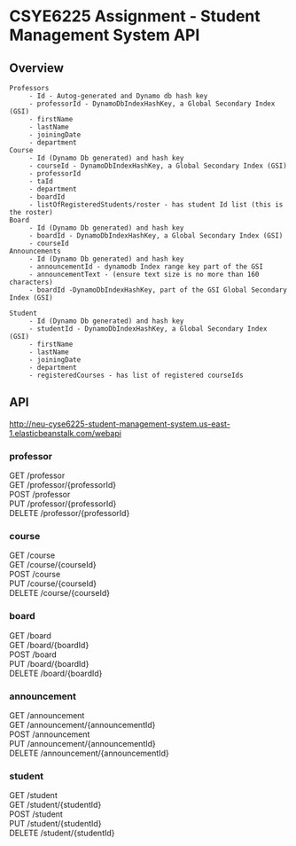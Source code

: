 # CSYE6225 Assignment - Student Management System API

## Overview
```
Professors
     - Id - Autog-generated and Dynamo db hash key
     - professorId - DynamoDbIndexHashKey, a Global Secondary Index (GSI)
     - firstName
     - lastName
     - joiningDate
     - department
Course
     - Id (Dynamo Db generated) and hash key
     - courseId - DynamoDbIndexHashKey, a Global Secondary Index (GSI)
     - professorId
     - taId
     - department
     - boardId
     - listOfRegisteredStudents/roster - has student Id list (this is the roster)
Board
     - Id (Dynamo Db generated) and hash key
     - boardId - DynamoDbIndexHashKey, a Global Secondary Index (GSI)
     - courseId
Announcements
     - Id (Dynamo Db generated) and hash key
     - announcementId - dynamodb Index range key part of the GSI
     - announcementText - (ensure text size is no more than 160 characters)
     - boardId -DynamoDbIndexHashKey, part of the GSI Global Secondary Index (GSI)

Student
     - Id (Dynamo Db generated) and hash key
     - studentId - DynamoDbIndexHashKey, a Global Secondary Index (GSI)
     - firstName
     - lastName
     - joiningDate
     - department
     - registeredCourses - has list of registered courseIds
```

## API
http://neu-cyse6225-student-management-system.us-east-1.elasticbeanstalk.com/webapi

  ### professor
  GET /professor  
  GET /professor/{professorId}    
  POST /professor  
  PUT /professor/{professorId}  
  DELETE /professor/{professorId}  

  ### course
  GET /course  
  GET /course/{courseId}  
  POST /course  
  PUT /course/{courseId}  
  DELETE /course/{courseId}  

  ### board
  GET /board  
  GET /board/{boardId}  
  POST /board  
  PUT /board/{boardId}  
  DELETE /board/{boardId}  

  ### announcement
  GET /announcement  
  GET /announcement/{announcementId}  
  POST /announcement  
  PUT /announcement/{announcementId}  
  DELETE /announcement/{announcementId}  

  ### student
  GET /student  
  GET /student/{studentId}  
  POST /student  
  PUT /student/{studentId}  
  DELETE /student/{studentId}  
